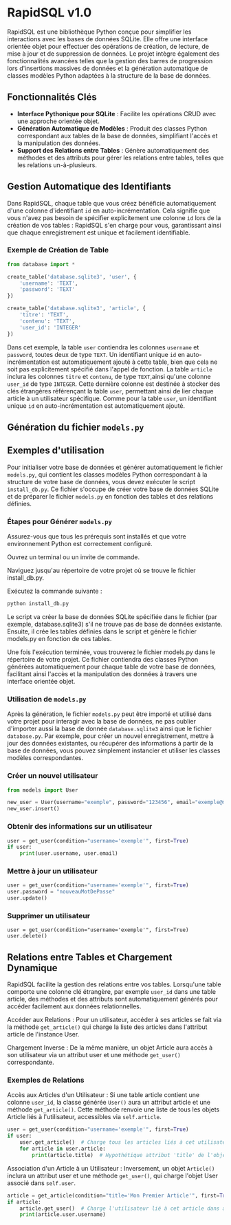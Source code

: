 # RapidSQL v1.0

RapidSQL est une bibliothèque Python conçue pour simplifier les interactions avec les bases de données SQLite. Elle offre une interface orientée objet pour effectuer des opérations de création, de lecture, de mise à jour et de suppression de données. Le projet intègre également des fonctionnalités avancées telles que la gestion des barres de progression lors d'insertions massives de données et la génération automatique de classes modèles Python adaptées à la structure de la base de données.

## Fonctionnalités Clés

- **Interface Pythonique pour SQLite** : Facilite les opérations CRUD avec une approche orientée objet.
- **Génération Automatique de Modèles** : Produit des classes Python correspondant aux tables de la base de données, simplifiant l'accès et la manipulation des données.
- **Support des Relations entre Tables** : Génère automatiquement des méthodes et des attributs pour gérer les relations entre tables, telles que les relations un-à-plusieurs.

## Gestion Automatique des Identifiants

Dans RapidSQL, chaque table que vous créez bénéficie automatiquement d'une colonne d'identifiant `id` en auto-incrémentation. Cela signifie que vous n'avez pas besoin de spécifier explicitement une colonne `id` lors de la création de vos tables : RapidSQL s'en charge pour vous, garantissant ainsi que chaque enregistrement est unique et facilement identifiable.

### Exemple de Création de Table

```python
from database import *

create_table('database.sqlite3', 'user', {
    'username': 'TEXT',
    'password': 'TEXT'
})

create_table('database.sqlite3', 'article', {
    'titre': 'TEXT',
    'contenu': 'TEXT',
    'user_id': 'INTEGER'
})
```

Dans cet exemple, la table `user` contiendra les colonnes `username` et `password`, toutes deux de type `TEXT`. Un identifiant unique `id` en auto-incrémentation est automatiquement ajouté à cette table, bien que cela ne soit pas explicitement spécifié dans l'appel de fonction.
La table `article` inclura les colonnes `titre` et `contenu`, de type `TEXT`,ainsi qu'une colonne `user_id` de type `INTEGER`. Cette dernière colonne est destinée à stocker des clés étrangères référençant la table `user`, permettant ainsi de lier chaque article à un utilisateur spécifique. Comme pour la table `user`, un identifiant unique `id` en auto-incrémentation est automatiquement ajouté.

## Génération du fichier `models.py`

## Exemples d'utilisation

Pour initialiser votre base de données et générer automatiquement le fichier `models.py`, qui contient les classes modèles Python correspondant à la structure de votre base de données, vous devez exécuter le script `install_db.py`. Ce fichier s'occupe de créer votre base de données SQLite et de préparer le fichier `models.py` en fonction des tables et des relations définies.

### Étapes pour Générer `models.py`

Assurez-vous que tous les prérequis sont installés et que votre environnement Python est correctement configuré.

Ouvrez un terminal ou un invite de commande.

Naviguez jusqu'au répertoire de votre projet où se trouve le fichier install_db.py.

Exécutez la commande suivante :

```python
python install_db.py
```

Le script va créer la base de données SQLite spécifiée dans le fichier (par exemple, database.sqlite3) s'il ne trouve pas de base de données existante. Ensuite, il crée les tables définies dans le script et génère le fichier models.py en fonction de ces tables.

Une fois l'exécution terminée, vous trouverez le fichier models.py dans le répertoire de votre projet. Ce fichier contiendra des classes Python générées automatiquement pour chaque table de votre base de données, facilitant ainsi l'accès et la manipulation des données à travers une interface orientée objet.

### Utilisation de `models.py`

Après la génération, le fichier `models.py` peut être importé et utilisé dans votre projet pour interagir avec la base de données, ne pas oublier d'importer aussi la base de donnée `database.sqlite3` ainsi que le fichier `database.py`. Par exemple, pour créer un nouvel enregistrement, mettre à jour des données existantes, ou récupérer des informations à partir de la base de données, vous pouvez simplement instancier et utiliser les classes modèles correspondantes.

### Créer un nouvel utilisateur

```python
from models import User

new_user = User(username="exemple", password="123456", email="exemple@mail.com")
new_user.insert()
```

### Obtenir des informations sur un utilisateur

```python
user = get_user(condition="username='exemple'", first=True)
if user:
    print(user.username, user.email)
```

### Mettre à jour un utilisateur

```python
user = get_user(condition="username='exemple'", first=True)
user.password = "nouveauMotDePasse"
user.update()
```

### Supprimer un utilisateur

```pyhton
user = get_user(condition="username='exemple'", first=True)
user.delete()
```

## Relations entre Tables et Chargement Dynamique

RapidSQL facilite la gestion des relations entre vos tables. Lorsqu'une table comporte une colonne clé étrangère, par exemple `user_id` dans une table article, des méthodes et des attributs sont automatiquement générés pour accéder facilement aux données relationnelles.

Accéder aux Relations : Pour un utilisateur, accéder à ses articles se fait via la méthode `get_article()` qui charge la liste des articles dans l'attribut article de l'instance User.

Chargement Inverse : De la même manière, un objet Article aura accès à son utilisateur via un attribut user et une méthode `get_user()` correspondante.

### Exemples de Relations

Accès aux Articles d'un Utilisateur : Si une table article contient une colonne `user_id`, la classe générée `User()` aura un attribut article et une méthode `get_article()`. Cette méthode renvoie une liste de tous les objets Article liés à l'utilisateur, accessibles via `self.article`.

```python
user = get_user(condition="username='exemple'", first=True)
if user:
    user.get_article()  # Charge tous les articles liés à cet utilisateur dans user.article
    for article in user.article:
        print(article.title)  # Hypothétique attribut 'title' de l'objet Article
```        

Association d'un Article à un Utilisateur : Inversement, un objet `Article()` inclura un attribut user et une méthode `get_user()`, qui charge l'objet User associé dans `self.user`.

```python
article = get_article(condition="title='Mon Premier Article'", first=True)
if article:
    article.get_user()  # Charge l'utilisateur lié à cet article dans article.user
    print(article.user.username)
```